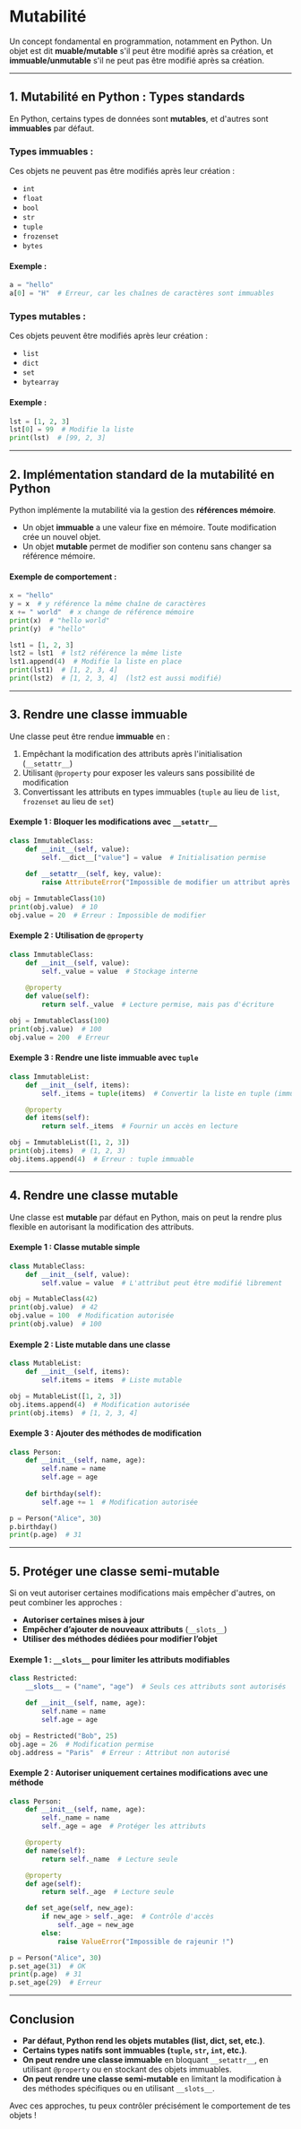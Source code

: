 # **Mutabilité** 

Un concept fondamental en programmation, notamment en Python. Un objet est dit **muable/mutable** s'il peut être modifié après sa création, et **immuable/unmutable** s'il ne peut pas être modifié après sa création.

---

## 1. Mutabilité en Python : Types standards
En Python, certains types de données sont **mutables**, et d'autres sont **immuables** par défaut.

### Types **immuables** :
Ces objets ne peuvent pas être modifiés après leur création :
- `int`
- `float`
- `bool`
- `str`
- `tuple`
- `frozenset`
- `bytes`

#### Exemple :
```python
a = "hello"
a[0] = "H"  # Erreur, car les chaînes de caractères sont immuables
```

### Types **mutables** :
Ces objets peuvent être modifiés après leur création :
- `list`
- `dict`
- `set`
- `bytearray`

#### Exemple :
```python
lst = [1, 2, 3]
lst[0] = 99  # Modifie la liste
print(lst)  # [99, 2, 3]
```

---

## 2. Implémentation standard de la mutabilité en Python
Python implémente la mutabilité via la gestion des **références mémoire**.

- Un objet **immuable** a une valeur fixe en mémoire. Toute modification crée un nouvel objet.
- Un objet **mutable** permet de modifier son contenu sans changer sa référence mémoire.

#### Exemple de comportement :
```python
x = "hello"
y = x  # y référence la même chaîne de caractères
x += " world"  # x change de référence mémoire
print(x)  # "hello world"
print(y)  # "hello"

lst1 = [1, 2, 3]
lst2 = lst1  # lst2 référence la même liste
lst1.append(4)  # Modifie la liste en place
print(lst1)  # [1, 2, 3, 4]
print(lst2)  # [1, 2, 3, 4]  (lst2 est aussi modifié)
```

---

## 3. Rendre une classe **immuable**
Une classe peut être rendue **immuable** en :
1. Empêchant la modification des attributs après l'initialisation (`__setattr__`)
2. Utilisant `@property` pour exposer les valeurs sans possibilité de modification
3. Convertissant les attributs en types immuables (`tuple` au lieu de `list`, `frozenset` au lieu de `set`)

#### Exemple 1 : Bloquer les modifications avec `__setattr__`
```python
class ImmutableClass:
    def __init__(self, value):
        self.__dict__["value"] = value  # Initialisation permise
    
    def __setattr__(self, key, value):
        raise AttributeError("Impossible de modifier un attribut après la création")

obj = ImmutableClass(10)
print(obj.value)  # 10
obj.value = 20  # Erreur : Impossible de modifier
```

#### Exemple 2 : Utilisation de `@property`
```python
class ImmutableClass:
    def __init__(self, value):
        self._value = value  # Stockage interne
    
    @property
    def value(self):
        return self._value  # Lecture permise, mais pas d'écriture

obj = ImmutableClass(100)
print(obj.value)  # 100
obj.value = 200  # Erreur
```

#### Exemple 3 : Rendre une liste immuable avec `tuple`
```python
class ImmutableList:
    def __init__(self, items):
        self._items = tuple(items)  # Convertir la liste en tuple (immuable)

    @property
    def items(self):
        return self._items  # Fournir un accès en lecture

obj = ImmutableList([1, 2, 3])
print(obj.items)  # (1, 2, 3)
obj.items.append(4)  # Erreur : tuple immuable
```

---

## 4. Rendre une classe **mutable**
Une classe est **mutable** par défaut en Python, mais on peut la rendre plus flexible en autorisant la modification des attributs.

#### Exemple 1 : Classe mutable simple
```python
class MutableClass:
    def __init__(self, value):
        self.value = value  # L'attribut peut être modifié librement

obj = MutableClass(42)
print(obj.value)  # 42
obj.value = 100  # Modification autorisée
print(obj.value)  # 100
```

#### Exemple 2 : Liste mutable dans une classe
```python
class MutableList:
    def __init__(self, items):
        self.items = items  # Liste mutable

obj = MutableList([1, 2, 3])
obj.items.append(4)  # Modification autorisée
print(obj.items)  # [1, 2, 3, 4]
```

#### Exemple 3 : Ajouter des **méthodes de modification**
```python
class Person:
    def __init__(self, name, age):
        self.name = name
        self.age = age
    
    def birthday(self):
        self.age += 1  # Modification autorisée

p = Person("Alice", 30)
p.birthday()
print(p.age)  # 31
```

---

## 5. Protéger une classe **semi-mutable**
Si on veut autoriser certaines modifications mais empêcher d'autres, on peut combiner les approches :

- **Autoriser certaines mises à jour**
- **Empêcher d’ajouter de nouveaux attributs** (`__slots__`)
- **Utiliser des méthodes dédiées pour modifier l’objet**

#### Exemple 1 : `__slots__` pour limiter les attributs modifiables
```python
class Restricted:
    __slots__ = ("name", "age")  # Seuls ces attributs sont autorisés

    def __init__(self, name, age):
        self.name = name
        self.age = age

obj = Restricted("Bob", 25)
obj.age = 26  # Modification permise
obj.address = "Paris"  # Erreur : Attribut non autorisé
```

#### Exemple 2 : Autoriser uniquement certaines modifications avec une méthode
```python
class Person:
    def __init__(self, name, age):
        self._name = name
        self._age = age  # Protéger les attributs

    @property
    def name(self):
        return self._name  # Lecture seule

    @property
    def age(self):
        return self._age  # Lecture seule

    def set_age(self, new_age):
        if new_age > self._age:  # Contrôle d'accès
            self._age = new_age
        else:
            raise ValueError("Impossible de rajeunir !")

p = Person("Alice", 30)
p.set_age(31)  # OK
print(p.age)  # 31
p.set_age(29)  # Erreur
```

---

## Conclusion
- **Par défaut, Python rend les objets mutables (list, dict, set, etc.)**.
- **Certains types natifs sont immuables (`tuple`, `str`, `int`, etc.)**.
- **On peut rendre une classe immuable** en bloquant `__setattr__`, en utilisant `@property` ou en stockant des objets immuables.
- **On peut rendre une classe semi-mutable** en limitant la modification à des méthodes spécifiques ou en utilisant `__slots__`.

Avec ces approches, tu peux contrôler précisément le comportement de tes objets !